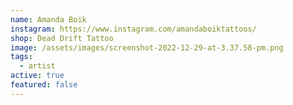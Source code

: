 ```yaml
---
name: Amanda Boik
instagram: https://www.instagram.com/amandaboiktattoos/
shop: Dead Drift Tattoo
image: /assets/images/screenshot-2022-12-29-at-3.37.58-pm.png
tags:
  - artist
active: true
featured: false
---
```

